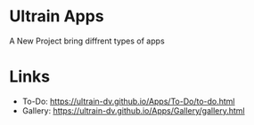 # Ultrain Apps
A New Project bring diffrent types of apps
# Links
- To-Do: https://ultrain-dv.github.io/Apps/To-Do/to-do.html
- Gallery: https://ultrain-dv.github.io/Apps/Gallery/gallery.html
